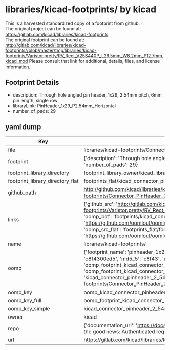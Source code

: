 # libraries/kicad-footprints/ by kicad  
This is a harvested standardized copy of a footprint from github.  
The original project can be found at:  
https://gitlab.com/kicad/libraries/kicad-footprints  
The original footprint can be found at:
http://gitlab.com/kicad/libraries/kicad-footprints//blob/master/tmp/libraries/kicad-footprints/Varistor.pretty/RV_Rect_V25S440P_L26.5mm_W8.2mm_P12.7mm.kicad_mod
Please consult that link for additional, details, files, and license information.  
## Footprint Details
* description: Through hole angled pin header, 1x29, 2.54mm pitch, 6mm pin length, single row  
* libraryLink: PinHeader_1x29_P2.54mm_Horizontal  
* number_of_pads: 29  
## yaml dump  
| Key | Value |  
| --- | --- |  
| file | libraries/kicad-footprints/Connector_PinHeader_2.54mm.pretty/PinHeader_1x29_P2.54mm_Horizontal.kicad_mod |  
| footprint | {'description': 'Through hole angled pin header, 1x29, 2.54mm pitch, 6mm pin length, single row', 'libraryLink': 'PinHeader_1x29_P2.54mm_Horizontal', 'number_of_pads': 29} |  
| footprint_library_directory | footprint_library_owner/kicad_libraries/kicad-footprints/ |  
| footprint_library_directory_flat | footprints_flat/kicad_connector_pinheader_2_54mm_pinheader_1x29_p2_54mm_horizontal/working |  
| github_path | http://github.com/kicad/libraries/kicad-footprints//blob/master/tmp/libraries/kicad-footprints/Connector_PinHeader_2.54mm.pretty/PinHeader_1x29_P2.54mm_Horizontal.kicad_mod |  
| links | {'github_src': 'http://gitlab.com/kicad/libraries/kicad-footprints//blob/master/tmp/libraries/kicad-footprints/Varistor.pretty/RV_Rect_V25S440P_L26.5mm_W8.2mm_P12.7mm.kicad_mod', 'github_src_repo': 'https://gitlab.com/kicad/libraries/kicad-footprints', 'oomp_bot': 'footprints/kicad_connector_pinheader_2_54mm_pinheader_1x29_p2_54mm_horizontal/working', 'oomp_bot_github': 'https://github.com/oomlout/oomlout_oomp_footprint_bot/tree/main/footprints/kicad_connector_pinheader_2_54mm_pinheader_1x29_p2_54mm_horizontal/working', 'oomp_src_flat': 'footprints_flat/footprints_flat/kicad_connector_pinheader_2_54mm_pinheader_1x29_p2_54mm_horizontal/working', 'oomp_src_flat_github': 'https://github.com/oomlout/oomlout_oomp_footprint_src/tree/main/footprints_flat/kicad_connector_pinheader_2_54mm_pinheader_1x29_p2_54mm_horizontal/working'} |  
| name | libraries/kicad-footprints/ |  
| oomp | {'footprint_name': 'pinheader_1x29_p2_54mm_horizontal', 'library_name': 'connector_pinheader_2_54mm', 'md5': 'c8f4300ed5d06476f3e9acd413094804', 'md5_10': 'c8f4300ed5', 'md5_5': 'c8f43', 'md5_6': 'c8f430', 'oomp_key': 'oomp_kicad_connector_pinheader_2_54mm_pinheader_1x29_p2_54mm_horizontal', 'oomp_key_extra': 'oomp_footprint_kicad_connector_pinheader_2_54mm_pinheader_1x29_p2_54mm_horizontal', 'oomp_key_full': 'oomp_footprint_kicad_connector_pinheader_2_54mm_pinheader_1x29_p2_54mm_horizontal_c8f430', 'oomp_key_simple': 'kicad_connector_pinheader_2_54mm_pinheader_1x29_p2_54mm_horizontal', 'original_filename': 'libraries/kicad-footprints/Connector_PinHeader_2.54mm.pretty/PinHeader_1x29_P2.54mm_Horizontal.kicad_mod', 'owner_name': 'kicad'} |  
| oomp_key | oomp_kicad_connector_pinheader_2_54mm_pinheader_1x29_p2_54mm_horizontal |  
| oomp_key_full | oomp_footprint_kicad_connector_pinheader_2_54mm_pinheader_1x29_p2_54mm_horizontal |  
| oomp_key_simple | kicad_connector_pinheader_2_54mm_pinheader_1x29_p2_54mm_horizontal |  
| owner | kicad |  
| repo | {'documentation_url': 'https://docs.github.com/rest/overview/resources-in-the-rest-api#rate-limiting', 'message': "API rate limit exceeded for 84.66.173.59. (But here's the good news: Authenticated requests get a higher rate limit. Check out the documentation for more details.)"} |  
| url | https://gitlab.com/kicad/libraries/kicad-footprints |  

